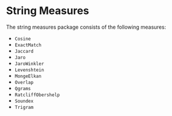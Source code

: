 # String Measures

The string measures package consists of the following measures: 

* `Cosine`
* `ExactMatch`
* `Jaccard`  
* `Jaro`
* `JaroWinkler` 
* `Levenshtein`
* `MongeElkan` 
* `Overlap`
* `Qgrams` 
* `RatcliffObershelp`
* `Soundex`
* `Trigram`
